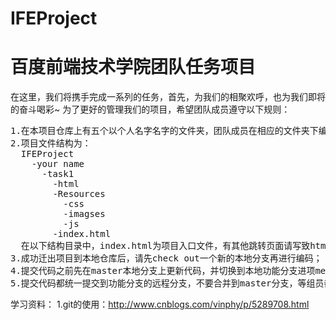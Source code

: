 # IFEProject
<h1>百度前端技术学院团队任务项目</h1>

在这里，我们将携手完成一系列的任务，首先，为我们的相聚欢呼，也为我们即将的奋斗喝彩~
为了更好的管理我们的项目，希望团队成员遵守以下规则：
<pre>1.在本项目仓库上有五个以个人名字名字的文件夹，团队成员在相应的文件夹下编写代码；
2.项目文件结构为：
  IFEProject
    -your name
      -task1
        -html
        -Resources
          -css
          -imagses
          -js
        -index.html
  在以下结构目录中，index.html为项目入口文件，有其他跳转页面请写致html文件夹下。css,images,js等资源文件请放置在相应的文件夹中，以便项目整合时的路径调用正确。
3.成功迁出项目到本地仓库后，请先check out一个新的本地分支再进行编码；
4.提交代码之前先在master本地分支上更新代码，并切换到本地功能分支进项merge（合并）；
5.提交代码都统一提交到功能分支的远程分支，不要合并到master分支，等组员都review完代码 ，提出修改意见修改后再由负责人进行合并。
</pre>

学习资料：
1.git的使用：http://www.cnblogs.com/vinphy/p/5289708.html
